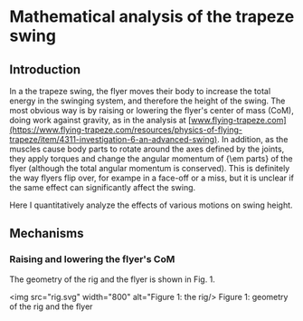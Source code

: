 # Mathematical analysis of the trapeze swing

## Introduction

In a the trapeze swing, the flyer moves their body to increase the
total energy in the swinging system, and therefore the height of
the swing.  The most obvious way is by raising or lowering the
flyer's center of mass (CoM), doing work against gravity, as in the
analysis at
[www.flying-trapeze.com](https://www.flying-trapeze.com/resources/physics-of-flying-trapeze/item/4311-investigation-6-an-advanced-swing).
In addition, as the muscles cause body parts to rotate around the
axes defined by the joints, they apply torques and change the angular
momentum of {\em parts} of the flyer (although the total angular
momentum is conserved).  This is definitely the way flyers flip
over, for exampe in a face-off or a miss, but it is unclear if
the same effect can significantly affect the swing.  

Here I quantitatively analyze the effects of various motions on
swing height.

## Mechanisms

### Raising and lowering the flyer's CoM

The geometry of the rig and the flyer is shown in Fig. 1.  

<img src="rig.svg" width="800" alt="Figure 1: the rig/>
Figure 1: geometry of the rig and the flyer
